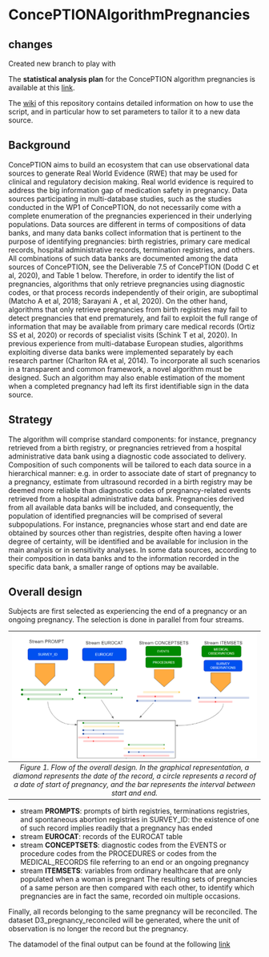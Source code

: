 # ConcePTIONAlgorithmPregnancies

## changes
Created new branch to play with

The **statistical analysis plan** for the ConcePTION algorithm pregnancies is available at this [link](https://docs.google.com/document/d/1HzmoAOi9x9CSRZdg5qCwEHTQqMvJSthZ/edit).

The [wiki](https://github.com/ARS-toscana/ConcePTIONAlgorithmPregnancies/wiki) of this repository contains detailed information on how to use the script, and in particular how to set parameters to tailor it to a new data source.

## Background
ConcePTION aims to build an ecosystem that can use observational data sources to generate Real World Evidence (RWE) that may be used for clinical and regulatory decision making. Real world evidence is required to address the big information gap of medication safety in pregnancy. 
Data sources participating in multi-database studies, such as the studies conducted in the WP1 of ConcePTION, do not necessarily come with a complete enumeration of the pregnancies experienced in their underlying populations. Data sources are different in terms of compositions of data banks, and many data banks collect information that is pertinent to the purpose of identifying pregnancies: birth registries, primary care medical records, hospital administrative records, termination registries, and others. All combinations of such data banks are documented among the data sources of ConcePTION, see the Deliverable 7.5 of ConcePTION (Dodd C et al, 2020), and Table 1 below. Therefore, in order to identify the list of pregnancies, algorithms that only retrieve pregnancies using diagnostic codes, or that process records independently of their origin, are suboptimal (Matcho A et al, 2018; Sarayani A , et al, 2020). On the other hand, algorithms that only retrieve pregnancies from birth registries may fail to detect pregnancies that end prematurely, and fail to exploit the full range of information that may be available from primary care medical records (Ortiz SS et al, 2020) or records of specialist visits (Schink T et al, 2020). In previous experience from multi-database European studies, algorithms exploiting diverse data banks were implemented separately by each research partner (Charlton  RA et al, 2014). To incorporate all such scenarios in a transparent and common framework, a novel algorithm must be designed. Such an algorithm may also enable estimation of the moment when a completed pregnancy had left its first identifiable sign in the data source.


## Strategy
The algorithm will comprise standard components: for instance, pregnancy retrieved from a birth registry, or pregnancies retrieved from a hospital administrative data bank using a diagnostic code associated to delivery. Composition of such components will be tailored to each data source in a hierarchical manner: e.g. in order to associate date of start of pregnancy to a pregnancy, estimate from ultrasound recorded in a birth registry may be deemed more reliable than diagnostic codes of pregnancy-related events retrieved from a hospital administrative data bank.  Pregnancies derived from all available data banks will be included, and consequently, the population of identified pregnancies will be comprised of several subpopulations. For instance, pregnancies whose start and end date are obtained by sources other than registries, despite often having a lower degree of certainty, will be identified and be available for inclusion in the main analysis or in sensitivity analyses. In some data sources, according to their composition in data banks and to the information recorded in the specific data bank, a smaller range of options may be available.


## Overall design 
Subjects are first selected as experiencing the end of a pregnancy or an ongoing pregnancy. The selection is done in parallel from four streams.

| ![img](https://github.com/ARS-toscana/ConcePTIONAlgorithmPregnancies/blob/documentation/readme/streams.PNG) | 
|:--:| 
| *Figure 1. Flow of the overall design. In the graphical representation, a diamond represents the date of the record, a circle represents a record of a date of start of pregnancy, and the bar represents the interval between start and end.*|



- stream **PROMPTS**: prompts of birth registries, terminations registries, and spontaneous abortion registries in SURVEY_ID: the existence of one of such record implies readily that a pregnancy has ended 
- stream **EUROCAT**: records of the EUROCAT table
- stream **CONCEPTSETS**: diagnostic codes from the EVENTS or procedure codes from the PROCEDURES or codes from the MEDICAL_RECORDS file referring to an end or an ongoing pregnancy 
- stream **ITEMSETS**: variables from ordinary healthcare that are only populated when a woman is pregnant
The resulting sets of pregnancies of a same person are then compared with each other, to identify which pregnancies are in fact the same, recorded oin multiple occasions. 


Finally, all records belonging to the same pregnancy will be reconciled. The dataset D3_pregnancy_reconciled will be generated, where the unit of observation is no longer the record but the pregnancy. 

 The datamodel of the final output can be found at the following [link](https://docs.google.com/spreadsheets/d/1MIXsyoahWilwsWFELRz0ZOscJCBSha5qySMu9unxObI/edit#gid=0)
